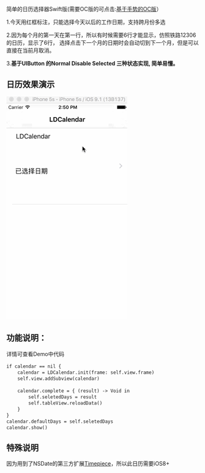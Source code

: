简单的日历选择器Swift版(需要OC版的可点击:[基于手势的OC版](https://github.com/SNTD/LDCalendarView)）

1.今天用红框标注，只能选择今天以后的工作日期，支持跨月份多选

2.因为每个月的第一天在第一行，所以有时候需要6行才能显示，仿照铁路12306的日历，显示了6行，  选择点击下一个月的日期时会自动切到下一个月，但是可以直接在当前月取消。

3.**基于UIButton 的Normal Disable Selected 三种状态实现, 简单易懂。**

## 日历效果演示

![](https://github.com/sntd/LDCalendarSwift/raw/master/picture/LDCalendar.gif)

## 功能说明：

详情可查看Demo中代码

``` 
if calendar == nil {
    calendar = LDCalendar.init(frame: self.view.frame)
    self.view.addSubview(calendar)

    calendar.complete = { (result) -> Void in
        self.seletedDays = result
        self.tableView.reloadData()
    }
}
calendar.defaultDays = self.seletedDays
calendar.show()
```

## 特殊说明

因为用到了NSDate的第三方扩展[Timepiece](https://github.com/naoty/Timepiece)，所以此日历需要iOS8+